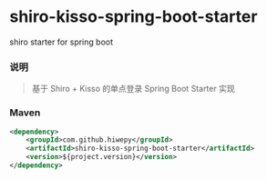 # shiro-kisso-spring-boot-starter
shiro starter for spring boot

### 说明


 > 基于 Shiro + Kisso 的单点登录 Spring Boot Starter 实现

### Maven

``` xml
<dependency>
	<groupId>com.github.hiwepy</groupId>
	<artifactId>shiro-kisso-spring-boot-starter</artifactId>
	<version>${project.version}</version>
</dependency>
```
